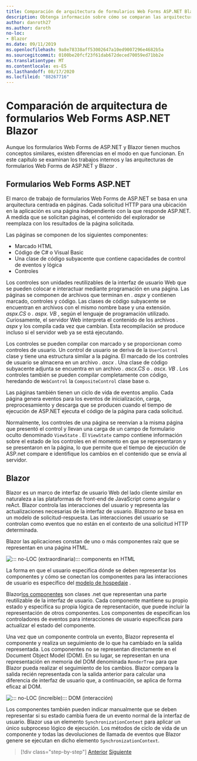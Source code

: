 ```yaml
---
title: Comparación de arquitectura de formularios Web Forms ASP.NET Blazor
description: Obtenga información sobre cómo se comparan las arquitecturas de formularios Web Forms ASP.NET y Blazor .
author: danroth27
ms.author: daroth
no-loc:
- Blazor
ms.date: 09/11/2019
ms.openlocfilehash: 9a8e78338aff53002647a10ed9007296e4682b5a
ms.sourcegitcommit: 0100be20fcf23f61dab672deced70059ed71bb2e
ms.translationtype: MT
ms.contentlocale: es-ES
ms.lasthandoff: 08/17/2020
ms.locfileid: "88267716"
---
```

# <a name="architecture-comparison-of-aspnet-web-forms-and-no-locblazor"></a>Comparación de arquitectura de formularios Web Forms ASP.NET Blazor

Aunque los formularios Web Forms de ASP.NET y Blazor tienen muchos conceptos similares, existen diferencias en el modo en que funcionan. En este capítulo se examinan los trabajos internos y las arquitecturas de formularios Web Forms de ASP.NET y Blazor .

## <a name="aspnet-web-forms"></a>Formularios Web Forms ASP.NET

El marco de trabajo de formularios Web Forms de ASP.NET se basa en una arquitectura centrada en páginas. Cada solicitud HTTP para una ubicación en la aplicación es una página independiente con la que responde ASP.NET. A medida que se solicitan páginas, el contenido del explorador se reemplaza con los resultados de la página solicitada.

Las páginas se componen de los siguientes componentes:

- Marcado HTML
- Código de C# o Visual Basic
- Una clase de código subyacente que contiene capacidades de control de eventos y lógica
- Controles

Los controles son unidades reutilizables de la interfaz de usuario Web que se pueden colocar e interactuar mediante programación en una página. Las páginas se componen de archivos que terminan en *. aspx* y contienen marcado, controles y código. Las clases de código subyacente se encuentran en archivos con el mismo nombre base y una extensión. *aspx.CS* o *. aspx. VB* , según el lenguaje de programación utilizado. Curiosamente, el servidor Web interpreta el contenido de los archivos *. aspx* y los compila cada vez que cambian. Esta recompilación se produce incluso si el servidor web ya se está ejecutando.

Los controles se pueden compilar con marcado y se proporcionan como controles de usuario. Un control de usuario se deriva de la `UserControl` clase y tiene una estructura similar a la página. El marcado de los controles de usuario se almacena en un archivo *. ascx* . Una clase de código subyacente adjunta se encuentra en un archivo *. ascx.CS* o *. ascx. VB* . Los controles también se pueden compilar completamente con código, heredando de `WebControl` la `CompositeControl` clase base o.

Las páginas también tienen un ciclo de vida de eventos amplio. Cada página genera eventos para los eventos de inicialización, carga, preprocesamiento y descarga que se producen cuando el tiempo de ejecución de ASP.NET ejecuta el código de la página para cada solicitud.

Normalmente, los controles de una página se reenvían a la misma página que presentó el control y llevan una carga de un campo de formulario oculto denominado `ViewState` . El `ViewState` campo contiene información sobre el estado de los controles en el momento en que se representaron y se presentaron en la página, lo que permite que el tiempo de ejecución de ASP.net compare e identifique los cambios en el contenido que se envía al servidor.

## Blazor

Blazor es un marco de interfaz de usuario Web del lado cliente similar en naturaleza a las plataformas de front-end de JavaScript como angular o reAct. Blazor controla las interacciones del usuario y representa las actualizaciones necesarias de la interfaz de usuario. Blazor*no se* basa en un modelo de solicitud-respuesta. Las interacciones del usuario se controlan como eventos que no están en el contexto de una solicitud HTTP determinada.

Blazor las aplicaciones constan de uno o más componentes raíz que se representan en una página HTML.

![::: no-LOC (extraordinaria)::: components en HTML](./media/architecture-comparison/blazor-components-in-html.png)

La forma en que el usuario especifica dónde se deben representar los componentes y cómo se conectan los componentes para las interacciones de usuario es específico del [modelo de hospedaje](hosting-models.md) .

Blazor[los componentes](components.md) son clases .net que representan una parte reutilizable de la interfaz de usuario. Cada componente mantiene su propio estado y especifica su propia lógica de representación, que puede incluir la representación de otros componentes. Los componentes de especifican los controladores de eventos para interacciones de usuario específicas para actualizar el estado del componente.

Una vez que un componente controla un evento, Blazor representa el componente y realiza un seguimiento de lo que ha cambiado en la salida representada. Los componentes no se representan directamente en el Document Object Model (DOM). En su lugar, se representan en una representación en memoria del DOM denominada `RenderTree` para que Blazor pueda realizar el seguimiento de los cambios. Blazor compara la salida recién representada con la salida anterior para calcular una diferencia de interfaz de usuario que, a continuación, se aplica de forma eficaz al DOM.

![::: no-LOC (increíble)::: DOM (interacción)](./media/architecture-comparison/blazor-dom-interaction.png)

Los componentes también pueden indicar manualmente que se deben representar si su estado cambia fuera de un evento normal de la interfaz de usuario. Blazor usa un elemento `SynchronizationContext` para aplicar un único subproceso lógico de ejecución. Los métodos de ciclo de vida de un componente y todas las devoluciones de llamada de eventos que Blazor genere se ejecutan en dicho elemento `SynchronizationContext`.

>[!div class="step-by-step"]
>[Anterior](introduction.md)
>[Siguiente](hosting-models.md)
